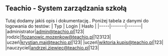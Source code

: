 ## Teachio - System zarządzania szkołą
Tutaj dodamy jakiś opis i dokumentację..
Poniżej tabela z danymi do logowania do testów:
| Typ | Login | Hasło | 
|-----|-------|-------|
|administrator|admin@teachio.pl|123|
|rodzic|flozanowic.mozenkow@teachio.pl|123123|
|uczeń|krystian.maj@teachio.pl|123|
|uczeń|wiktoria.kupis@teachio.pl|123|
|nauczyciel|andrzej.ziewiec@teachio.pl|123|